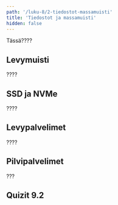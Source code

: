 ```yaml
---
path: '/luku-8/2-tiedostot-massamuisti'
title: 'Tiedostot ja massamuisti'
hidden: false
---
```


<div>
<lead>Tässä????</lead>
</div>

## Levymuisti
????

## SSD ja NVMe
????

## Levypalvelimet
????

## Pilvipalvelimet

???

## Quizit 9.2
<!-- Quiz 9.2.?? -->

<div><quiz id="4b44871b-2fe7-4fe1-978c-267d5bf8de80"></quiz></div>
